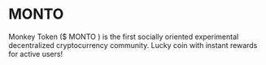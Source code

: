 # MONTO
Monkey Token ($ MONTO ) is the first socially oriented experimental decentralized cryptocurrency community. Lucky coin with instant rewards for active users!

